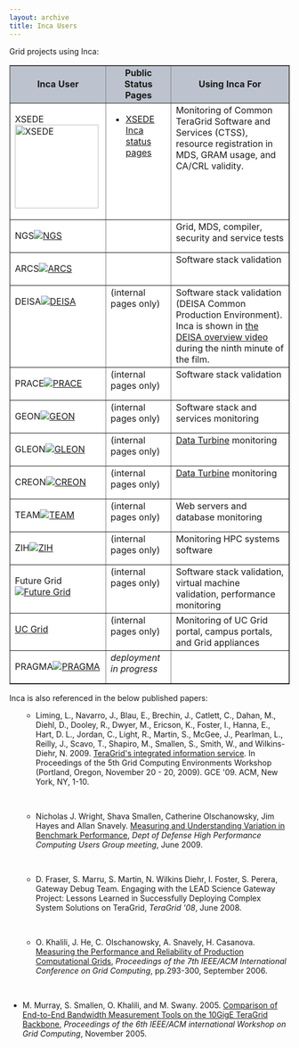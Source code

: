 ```yaml
---
layout: archive
title: Inca Users
---
```


<p>Grid projects using Inca:</p>
<table border="1" cellspacing="0" cellpadding="5" align="center">
<tbody>
<tr valign="middle" bgcolor="#BDC3CE">
<td bgcolor="#BDC3CE">
<div align="center"><font class="ptext"><strong>Inca User</strong></font></div>
</td>
<td>
<div align="center"><font class="ptext"><strong>Public Status Pages</strong></font></div>
</td>
<td>
<div align="center"><font class="ptext"><strong>Using Inca For</strong></font></div>
</td>
</tr>
<tr valign="top" bgcolor="#ffffff">
<td>
<p><font class="ptext">XSEDE <a href="http://www.teragrid.org/"><img src="/inca/files/www/xsede-full-color.jpg" alt="XSEDE" width="150" border="0" /></a></font></p>
</td>
<td>
<ul>
<li><font class="ptext"><a href="http://inca.xsede.org/">XSEDE Inca status pages</a></font><font class="ptext"><br /> </font></li>
</ul>
</td>
<td><font class="ptext">Monitoring of Common TeraGrid Software and Services (CTSS), resource registration in MDS, GRAM usage, and CA/CRL validity.<br /> </font></td>
</tr>
<tr valign="top" bgcolor="#ffffff">
<td>
<p><font class="ptext">NGS<a href="http://www.grid-support.ac.uk/"><img src="/inca/files/www/ngs.jpg" alt="NGS" border="0" /></a></font></p>
</td>
<td>&nbsp;</td>
<td><font class="ptext">Grid, MDS, compiler, security and service tests</font></td>
</tr>
<tr valign="top" bgcolor="#ffffff">
<td>
<p><font class="ptext">ARCS<a href="http://www.arcs.org.au/"><img src="/inca/files/www/arcs.jpg" alt="ARCS" border="0" /></a></font></p>
</td>
<td>&nbsp;</td>
<td><font class="ptext">Software stack validation<br /> </font></td>
</tr>
<tr valign="top" bgcolor="#ffffff">
<td>
<p><font class="ptext">DEISA<a href="http://www.deisa.org/"><img src="/inca/files/www/deisa.jpg" alt="DEISA" border="0" /></a></font></p>
</td>
<td><font class="ptext">(internal pages only)</font></td>
<td><font class="ptext">Software stack validation (DEISA Common Production Environment). Inca is shown in <a href="http://www.deisa.eu/publications/deisa-video">the DEISA overview video</a> during the ninth minute of the film.<br /> </font></td>
</tr>
<tr valign="top" bgcolor="#ffffff">
<td>
<p><font class="ptext">PRACE<a href="http://www.prace-project.eu/"><img src="/inca/files/www/prace.gif" alt="PRACE" border="0" /></a></font></p>
</td>
<td><font class="ptext">(internal pages only)</font></td>
<td><font class="ptext">Software stack validation </font></td>
</tr>
<tr valign="top" bgcolor="#ffffff">
<td>
<p><font class="ptext">GEON<a href="http://www.geongrid.org/"><img src="/inca/files/www/geon.gif" alt="GEON" border="0" /></a></font></p>
</td>
<td><font class="ptext">(internal pages only)</font></td>
<td><font class="ptext">Software stack and services monitoring </font></td>
</tr>
<tr valign="top" bgcolor="#ffffff">
<td>
<p><font class="ptext">GLEON<a href="http://gleon.org/"><img src="/inca/files/www/gleon.gif" alt="GLEON" border="0" /></a></font></p>
</td>
<td><font class="ptext">(internal pages only)</font></td>
<td><font class="ptext"><a href="http://www.dataturbine.org/">Data Turbine</a> monitoring </font></td>
</tr>
<tr valign="top" bgcolor="#ffffff">
<td>
<p><font class="ptext">CREON<a href="http://www.coralreefeon.org"><img src="/inca/files/www/creon.gif" alt="CREON" border="0" /></a></font></p>
</td>
<td><font class="ptext">(internal pages only)</font></td>
<td><font class="ptext"><a href="http://www.dataturbine.org/">Data Turbine</a> monitoring </font></td>
</tr>
<!--     <tr valign="top" bgcolor="#ffffff"> 
                        <td>
                          <p><font class="ptext">NEON<a href="http://neon.isi.edu/news-events/neon-single-string-testbed"><img src="/inca/files/www/neon.jpg" alt="NEON"  border="0"></a></font></p></td>
                        <td><font class="ptext">(internal pages only)</font></td>
                        <td><font class="ptext">Software stack and RBNB monitoring of the NEON Single String Testbed<br>
                          </font></td>
                      </tr> -->
<tr valign="top" bgcolor="#ffffff">
<td>
<p><font class="ptext">TEAM<a href="http://team.sdsc.edu"><img src="/inca/files/www/team.png" alt="TEAM" border="0" /></a></font></p>
</td>
<td><font class="ptext">(internal pages only)</font></td>
<td><font class="ptext">Web servers and database monitoring<br /> </font></td>
</tr>
<tr valign="top" bgcolor="#ffffff">
<td>
<p><font class="ptext">ZIH<a href="http://www.tu-dresden.de/zih"><img src="/inca/files/www/zih.gif" alt="ZIH" border="0" /></a></font></p>
</td>
<td><font class="ptext">(internal pages only)</font></td>
<td><font class="ptext">Monitoring HPC systems software<br /> </font></td>
</tr>
<tr valign="top" bgcolor="#ffffff">
<td>
<p><font class="ptext">Future Grid<a href="http://futuregrid.org/"><img src="/inca/files/www/future-grid.jpg" alt="Future Grid" border="0" /></a></font></p>
</td>
<td><font class="ptext">(internal pages only)</font></td>
<td><font class="ptext">Software stack validation, virtual machine validation, performance monitoring<br /> </font></td>
</tr>
<tr valign="top" bgcolor="#ffffff">
<td>
<p><font class="ptext"><a href="http://www.ucgrid.org/">UC Grid</a></font></p>
</td>
<td><font class="ptext">(internal pages only)</font></td>
<td><font class="ptext"> Monitoring of UC Grid portal, campus portals, and Grid appliances <br /> </font></td>
</tr>
<tr valign="top" bgcolor="#ffffff">
<td>
<p><font class="ptext">PRAGMA<a href="http://www.pragma-grid.net/"><img src="/inca/files/www/pragma.jpg" alt="PRAGMA" border="0" /></a></font></p>
</td>
<td><font class="ptext"><em>deployment in progress</em></font></td>
<td><font class="ptext"> <br /> </font></td>
</tr>
</tbody>
</table>
<p><a name="pubs"></a></p>
<p>Inca is also referenced in the below published papers:</p>
<ul>
<ul>
<li>Liming, L., Navarro, J., Blau, E., Brechin, J., Catlett, C., Dahan, M., Diehl, D., Dooley, R., Dwyer, M., Ericson, K., Foster, I., Hanna, E., Hart, D. L., Jordan, C., Light, R., Martin, S., McGee, J., Pearlman, L., Reilly, J., Scavo, T., Shapiro, M., Smallen, S., Smith, W., and Wilkins-Diehr, N. 2009. <a href="http://doi.acm.org/10.1145/1658260.1658271">TeraGrid's integrated information service</a>. In Proceedings of the 5th Grid Computing Environments Workshop (Portland, Oregon, November 20 - 20, 2009). GCE '09. ACM, New York, NY, 1-10.</li>
</ul>
</ul>
<p>&nbsp;</p>
<ul>
<ul>
<li>Nicholas J. Wright, Shava Smallen, Catherine Olschanowsky, Jim Hayes and Allan Snavely. <a name="ipm" href="http://ipm-hpc.sourceforge.net/docs/Wright_PerformanceVariation.pdf">Measuring and Understanding Variation in Benchmark Performance</a>, <em>Dept of Defense High Performance Computing Users Group meeting</em>, June 2009.</li>
</ul>
</ul>
<p>&nbsp;</p>
<ul>
<ul>
<li>D. Fraser, S. Marru, S. Martin, N. Wilkins Diehr, I. Foster, S. Perera, Gateway Debug Team. Engaging with the LEAD Science Gateway Project: Lessons Learned in Successfully Deploying Complex System Solutions on TeraGrid, <em>TeraGrid '08</em>, June 2008.</li>
</ul>
</ul>
<p>&nbsp;</p>
<ul>
<ul>
<li>O. Khalili, J. He, C. Olschanowsky, A. Snavely, H. Casanova. <a name="grasp" href="http://ieeexplore.ieee.org/iel5/4100428/4100429/04100485.pdf?isnumber=4100429∏=STD&amp;arnumber=4100485&amp;arnumber=4100485&amp;arSt=293&amp;ared=300&amp;arAuthor=Khalili%2C+O.%3B+Jiahua+He%3B+Olschanowsky%2C+C.%3B+Snavely%2C+A.%3B+Casanova%2C+H.">Measuring the Performance and Reliability of Production Computational Grids</a>, <em>Proceedings of the 7th IEEE/ACM International Conference on Grid Computing</em>, pp.293-300, September 2006.</li>
</ul>
</ul>
<p>&nbsp;</p>
<ul>
<li>M. Murray, S. Smallen, O. Khalili, and M. Swany. 2005. <a href="http://ieeexplore.ieee.org/iel5/10354/32950/01542759.pdf?tp=&amp;arnumber=1542759&amp;isnumber=32950">Comparison of End-to-End Bandwidth Measurement Tools on the 10GigE TeraGrid Backbone</a>, <em>Proceedings of the 6th IEEE/ACM international Workshop on Grid Computing</em>, November 2005.</li>
</ul>
